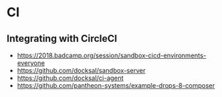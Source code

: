 # CI




## Integrating with CircleCI
* https://2018.badcamp.org/session/sandbox-cicd-environments-everyone
* https://github.com/docksal/sandbox-server
* https://github.com/docksal/ci-agent
* https://github.com/pantheon-systems/example-drops-8-composer
